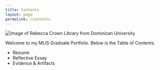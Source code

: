 ```yaml
---
title: Contents
layout: page
permalink: /contents
---
```


![Image of Rebecca Crown Library from Dominican University](https://libapps.s3.amazonaws.com/accounts/13366/images/CrownLibraryBanner5.jpg)

Welcome to my MLIS Graduate Portfolio. Below is the Table of Contents.


- Resume
- Reflective Essay
- Evidence & Artifacts
